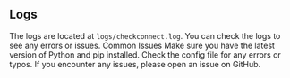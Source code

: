 ## Logs

The logs are located at `logs/checkconnect.log`. You can check the logs to see any errors or issues.
Common Issues
Make sure you have the latest version of Python and pip installed.
Check the config file for any errors or typos.
If you encounter any issues, please open an issue on GitHub.
